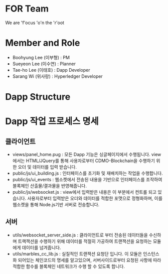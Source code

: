 # FOR Team
We are 'f'ocus 'o'n the 'r'oot

# Member and Role
 - Boohyung Lee (이부형) : PM
 - Sueyeon Lee (이수연) : Planner
 - Tae-ho Lee (이태호) : Dapp Developer
 - Sarang Wi (위사랑) : Hyperledger Developer
 
# Dapp Structure

# Dapp 작업 프로세스 명세
## 클라이언트
 - views/panel_home.pug : 모든 Dapp 기능은 싱글페이지에서 수행됩니다. view에서는 HTML/JQuery를 통해 사용자로부터 CDMO-Blockchain을 수행하기 위한 오더 및 데이터를 입력 받습니다.
 - public/js/ui_building.js : 인터페이스를 초기화 및 재배치하는 작업을 수행합니다.
 - public/js/ui_events : 웹소켓에서 전송된 내용을 기반으로 인터페이스를 조작하여 블록체인 산출물/결과물을 반영해줍니다.
 - public/js/websocket.js : view에서 입력받은 내용은 이 부분에서 컨트롤 되고 있습니다. 사용자로부터 입력받은 오더와 데이터를 적합한 포맷으로 정형화하며, 이를 웹소켓을 통해 Node.js기반 서버로 전송합니다.
## 서버
 - utils/websocket_server_side.js : 클라이언트로 부터 전송된 데이터들을 수신하며 트랙잭션을 수행하기 위해 데이터를 적절히 가공하여 트랜잭션을 요청하는 모듈에게 데이터를 넘겨줍니다.
 - utils/marbles_cc_lib.js : 실질적인 트랜잭션 요청단 입니다. 이 모듈은 인스턴스화 되어있는 체인코드의 명세를 알고있으며, 서버사이드로부터 요청된 사항에 따라 적합한 함수를 블록체인 네트워크가 수행 할 수 있도록 합니다.
 
